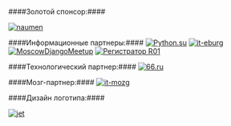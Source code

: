 ####Золотой спонсор:####


[![naumen](http://dropbucket.ru/pycon/naumen)](http://www.naumen.ru/)



####Информационные партнеры:####
[![Python.su](http://dropbucket.ru/pycon/python_su)](http://python.su/forum/)
[![it-eburg](http://dropbucket.ru/pycon/iteburg)](http://it-eburg.com/)
[![MoscowDjangoMeetup](http://dropbucket.ru/pycon/mdm)](http://moscowdjango.ru/)
[![Регистратор R01](http://dropbucket.ru/pycon/r01)](http://www.r01.ru/)



####Технологический партнер:####
[![66.ru](http://dropbucket.ru/pycon/66)](http://66.ru/)


####Мозг-партнер:####
[![it-mozg](http://dropbucket.ru/pycon/it-mozg)](http://itmozg.ru/)


####Дизайн логотипа:####

[![jet](http://dropbucket.ru/pycon/jet)](http://www.jetstyle.ru/)


